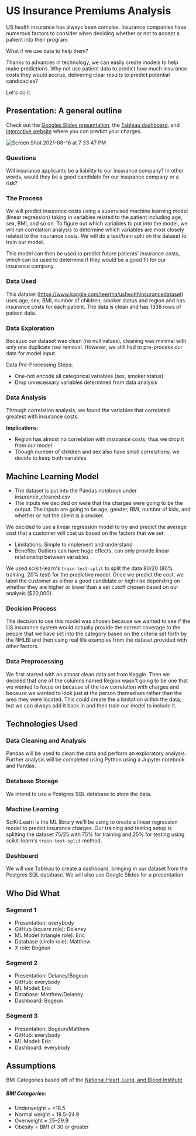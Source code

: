 # US Insurance Premiums Analysis
US health insurance has always been complex. Insurance companies have numerous factors to consider when deciding whether or not to accept a patient into their program. 

What if we use data to help them?

Thanks to advances in technology, we can easily create models to help make predictions. Why not use patient data to predict how much insurance costs they would accrue, delivering clear results to predict potential candidacies? 

Let's do it.

## Presentation: A general outline
Check out the [Googles Slides presentation](https://docs.google.com/presentation/d/1LGDj-HcUbqJSba_dyNUMiBDP7OJCvqH_g9Cnsi8YvF0/edit?usp=sharing), the [Tableau dashboard](https://public.tableau.com/app/profile/bogeun.choi/viz/USInsurancePremiums/InsuranceDataAnalysis), and [interactive website](https://us-insurance-model.herokuapp.com/) where you can predict your charges.

![Screen Shot 2021-08-16 at 7 33 47 PM](https://user-images.githubusercontent.com/79612565/129804091-ac2a8c80-1f7c-4c8c-ad6b-3cd3785d5532.png)


### Questions 
Will insurance applicants be a liability to our insurance company? In other words, would they be a good candidate for our insurance company or a risk? 

### The Process
We will predict insurance costs using a supervised machine learning model (linear regression) taking in variables related to the patient including age, sex, BMI, and so on. To figure out which variables to put into the model, we will run correlation analysis to determine which variables are most closely related to the insurance costs. We will do a test/train split on the dataset to train our model.

This model can then be used to predict future patients' insurance costs, which can be used to determine if they would be a good fit for our insurance company.

### Data Used
This dataset (https://www.kaggle.com/teertha/ushealthinsurancedataset) uses age, sex, BMI, number of children, smoker status and region and has insurance costs for each patient. The data is clean and has 1338 rows of patient data.

### Data Exploration
Because our dataset was clean (no null values), cleaning was minimal with only one duplicate row removal. However, we still had to pre-process our data for model input.

Data Pre-Processing Steps:
- One-hot encode all categorical variables (sex, smoker status)
- Drop unnecessary variables determined from data analysis

### Data Analysis
Through correlation analysis, we found the variables that correlated greatest with insurance costs.

**Implications**:
- Region has almost no correlation with insurance costs, thus we drop it from our model
- Though number of children and sex also have small correlations, we decide to keep both variables

## Machine Learning Model
- The dataset is put into the Pandas notebook under insurance_cleaned.csv
- The inputs we decided on were that the charges were going to be the output. The inputs are going to be age, gender, BMI, number of kids, and whether or not the client is a smoker.

We decided to use a linear regression model to try and predict the average cost that a customer will cost us based on the factors that we set. 
- Limitations: Simple to implement and understand
- Benefits: Outliers can have huge effects, can only provide linear relationship between variables

We used scikit-learn's `train-test-split` to split the data 80/20 (80% training, 20% test) for the predictive model. Once we predict the cost, we label the customer as either a good candidate or high risk depending on whether they are higher or lower than a set cutoff chosen based on our analysis ($20,000).

### Decision Process
The decision to use this model was chosen because we wanted to see if the US insurance system would actually provide the correct coverage to the people that we have set into the category based on the criteria set forth by the NHLBI and then using real life examples from the dataset provided with other factors.

### Data Preprocessing
We first started with an almost clean data set from Kaggle. Then we decided that one of the columns named Region wasn't going to be one that we wanted to focus on because of the low correlation with charges and because we wanted to look just at the person themselves rather than the area they were located. This could create the a limitation within the data, but we can always add it back in and then train our model to include it.

## Technologies Used

### Data Cleaning and Analysis

Pandas will be used to clean the data and perform an exploratory analysis. Further analysis will be completed using Python using a Jupyter notebook and Pandas.

### Database Storage

We intend to use a Postgres SQL database to store the data.

### Machine Learning

SciKitLearn is the ML library we'll be using to create a linear regression model to predict insurance charges. Our training and testing setup is splitting the dataset 75/25 with 75% for training and 25% for testing using scikit-learn's `train-test-split` method.

### Dashboard

We will use Tableau to create a dashboard, bringing in our dataset from the Postgres SQL database. We will also use Google Slides for a presentation.

## Who Did What

### Segment 1
- Presentation: everybody
- GitHub (square role): Delaney
- ML Model (triangle role): Eric
- Database (circle role): Matthew
- X role: Bogeun

### Segment 2
- Presentation: Delaney/Bogeun
- GitHub: everybody
- ML Model: Eric
- Database: Matthew/Delaney
- Dashboard: Bogeun

### Segment 3
- Presentation: Bogeun/Matthew
- GitHub: everybody
- ML Model: Eric
- Dashboard: everybody

## Assumptions 
BMI Categories based off of the [National Heart, Lung, and Blood Institute](https://www.nhlbi.nih.gov/health/educational/lose_wt/BMI/bmicalc.htm)

##### BMI Categories:
- Underweight = <18.5
- Normal weight = 18.5–24.9
- Overweight = 25–29.9
- Obesity = BMI of 30 or greater

